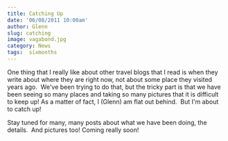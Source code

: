 ```yaml
---
title: Catching Up
date: '06/08/2011 10:00am'
author: Glenn
slug: catching
image: vagabond.jpg
category: News
tags:  sixmonths
---
```

One thing that I really like about other travel blogs that I read is when they write about where they are right now, not about some place they visited years ago.  We've been trying to do that, but the tricky part is that we have been seeing so many places and taking so many pictures that it is difficult to keep up! As a matter of fact, I (Glenn) am flat out behind.  But I'm about to catch up!

Stay tuned for many, many posts about what we have been doing, the details.  And pictures too! Coming really soon!
